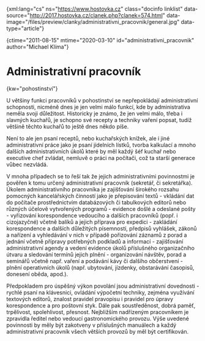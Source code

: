 
{xml:lang="cs" ns="https://www.hostovka.cz" class="docinfo linklist" data-source="http://2017.hostovka.cz/clanek.php?clanek=574.html" data-image="/files/preview/clanky/administrativni_pracovnik/general.jpg" data-type="article"}

{ctime="2011-08-15" mtime="2020-03-10" id="administrativni\_pracovnik" author="Michael Klíma"}

# Administrativní pracovník

{kw="pohostinství"}

U většiny funkci pracovníků v pohostinství se nepřepokládají administrativní schopnosti, nicméně dnes je jen velmi málo funkcí, kde by administrativa neměla svoji důležitost. Historicky je známo, že jen velmi málo, třeba i slavných kuchařů, je schopno své recepty a techniky vaření popsat, tudíž většině těchto kuchařů to ještě dnes někdo píše.

Není to ale jen psaní receptů, nebo kuchařských knížek, ale i jiné administrativní práce jako je psaní jídelních lístků, tvorba kalkulací a mnoho dalších administrativních úkolů které by měl každý šéf kuchař nebo executive chef zvládat, nemluvě o práci na počítači, což ta starší generace vůbec nezvládá.

V mnoha případech se to řeší tak že jejich administrativními povinnostmi je pověřen k tomu určený administrativní pracovník (sekretář, či sekretářka). Úkolem administrativního pracovníka je zajišťování širokého rozsahu pomocných kancelářských činností jako je přepisování textů - vkládání dat do počítače prostřednictvím databázových či tabulkových editorů nebo různých účelově vytvořených programů - evidence došlé a odeslané pošty - vyřizování korespondence vedoucího a dalších pracovníků (popř. i cizojazyčné) včetně balíků a jejich příprava pro expedici - zakládání korespondence a dalších důležitých písemností, předpisů vyhlášek, zákonů a nařízení a vyhledávání v nich v případě pořizování záznamů z porad a jednání včetně přípravy potřebných podkladů a informací - zajišťování administrativní agendy a vedení evidence úkolů příslušného organizačního útvaru a sledování termínů jejich plnění - organizování návštěv, porad a seminářů včetně např. vaření a podávání kávy či dalšího občerstvení - plnění operativních úkolů (např. ubytování, jízdenky, obstarávání časopisů, donesení oběda, apod.). 

Předpokladem pro úspěšný výkon povolání jsou administrativní dovednosti - rychlé psaní na klávesnici, ovládání výpočetní techniky, zejména využívání textových editorů, znalost pravidel pravopisu i pravidel pro úpravy korespondence a pro poštovní styk. Dále pak soustředěnost, dobrá paměť, trpělivost, spolehlivost, přesnost. Nejbližším nadřízeným pracovníkem je zpravidla ředitel nebo vedoucí gastronomického provozu. Výše uvedené povinnosti by měly být zakotveny v příslušných manuálech a každý administrativní pracovník všech větších provozů by měl být certifikován.

